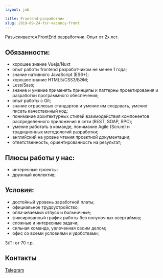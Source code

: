 ```yaml
---
layout: job

title: Frontend-разработчик
slug: 2019-09-24-fsr-vacancy-front
---
```


Разыскивается FrontEnd разработчик. Опыт от 2х лет.

## Обязанности:

* хорошее знание Vuejs/Nuxt
* опыт работы frontend разработчиком не менее 1 года;
* знание нативного JavaScript (ES6+);
* хорошее знание HTML5/CSS3/БЭМ;
* Less/Sass;
* знание и умение применять принципы и паттерны проектирования и разработки программного обеспечения;
* опыт работы c Git;
* знание отраслевых стандартов и умение им следовать, умение писать качественный код;
* понимание архитектурных стилей взаимодействия компонентов распределённого приложения в сети (REST, SOAP, RPC);
* умение работать в команде, понимание Agile (Scrum) и традиционных методологий разработки;
* английский на уровне чтения проектной документации;
* ответственность, ориентированность на результат;

## Плюсы работы у нас:

* интересные проекты;
* дружный коллектив;

## Условия:

* достойный уровень заработной платы;
* официальное трудоустройство;
* оплачиваемый отпуск и больничные;
* фиксированный график работы без полуночных овертаймов;
* сложные и интересные задачи;
* сильная команда, увлеченная своим делом;
* офис со всеми условиями и удобствами;

З/П: от 70 т.р.

## Контакты
[Telegram](tg://resolve?domain=lirioblanko)
